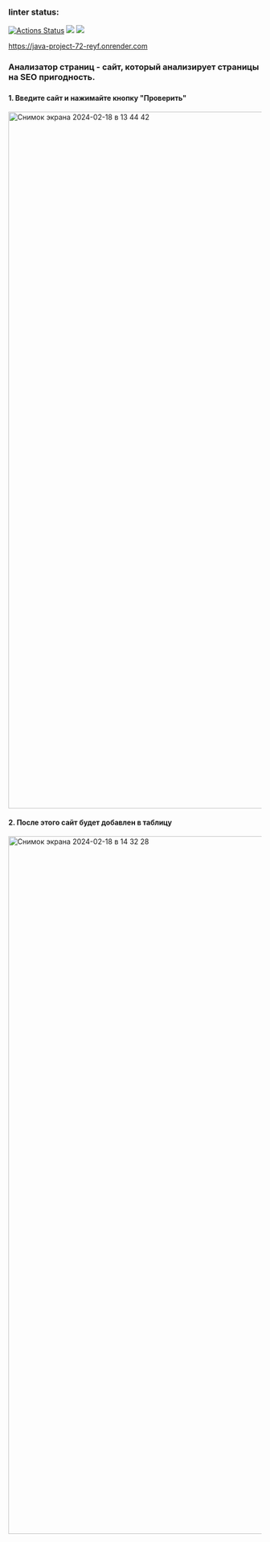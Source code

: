 ###  linter status:
[![Actions Status](https://github.com/0byrif/java-project-72/actions/workflows/hexlet-check.yml/badge.svg)](https://github.com/0byrif/java-project-72/actions)
<a href="https://codeclimate.com/github/0byrif/java-project-72/maintainability"><img src="https://api.codeclimate.com/v1/badges/990b726a582744844ad7/maintainability" /></a>
<a href="https://codeclimate.com/github/0byrif/java-project-72/test_coverage"><img src="https://api.codeclimate.com/v1/badges/990b726a582744844ad7/test_coverage" /></a>

https://java-project-72-reyf.onrender.com

<h3>Анализатор страниц - сайт, который анализирует страницы на SEO пригодность.<h3>
  
<h4>1. Введите сайт и нажимайте кнопку "Проверить"</h4>
<img width="1383" alt="Снимок экрана 2024-02-18 в 13 44 42" src="https://github.com/Obyrif/java-project-72/assets/131253542/be4b61c2-2d0f-4d2b-b6c3-d84e6f33e7f3">

<h4>2. После этого сайт будет добавлен в таблицу</h4>
<img width="1385" alt="Снимок экрана 2024-02-18 в 14 32 28" src="https://github.com/Obyrif/java-project-72/assets/131253542/ca902a91-b059-419e-b0f3-773ad814de4d">


